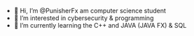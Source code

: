 - 👋 Hi, I’m @PunisherFx am computer science student 
- 👀 I’m interested in cybersecurity & programming 
- 🌱 I’m currently learning the C++ and JAVA (JAVA FX) & SQL

